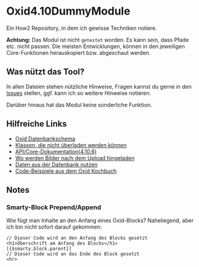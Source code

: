 # Oxid4.10DummyModule

Ein How2 Repository, in dem ich gewisse Techniken notiere. 

**Achtung:** Das Modul ist nicht `getestet` worden. Es kann sein, dass Pfade etc. nicht passen. Die meisten Entwicklungen, können in den jeweiligen Core-Funktionen herauskopiert bzw. abgeschaut werden.

## Was nützt das Tool?

In allen Dateien stehen nützliche Hinweise, Fragen kannst du gerne in den [Issues](https://github.com/Sioweb/Oxid4.10DummyModule/issues) stellen, ggf. kann ich so weitere Hinweise notieren.

Darüber hinaus hat das Modul keine sonderliche Funktion. 

## Hilfreiche Links

- [Oxid Datenbankschema](https://github.com/OXID-eSales/oxideshop_ce/blob/master/source/Setup/Sql/database_schema.sql)
- [Klassen, die nicht überladen werden können](https://oxidforge.org/en/list-of-not-overloadable-classes.html)
- [API/Core-Dokumentation(4.10.6)](https://docs.oxid-esales.com/sourcecodedocumentation/4.10.6/)
- [Wo werden Bilder nach dem Upload hingeladen](https://docs.oxid-esales.com/sourcecodedocumentation/4.10.6/oxutilsfile_8php_source.html#l00006)
- [Daten aus der Datenbank nutzen](https://oxidforge.org/de/datenbankdesign-kennen-lernen.html)
- [Code-Beispiele aus dem Oxid Kochbuch](https://github.com/OXIDCookbook/Cookbook_GER1)

## Notes

### Smarty-Block Prepend/Append

Wie fügt man Inhalte an den Anfang eines Oxid-Blocks? Naheliegend, aber ich bin nicht sofort darauf gekommen:

    // Dieser Code wird an den Anfang des Blocks gesetzt
    <h1>Überschrift am Anfang des Blocks</h1>
    [{$smarty.block.parent}]
    // Dieser Code wird an das Ende des Block gesetzt
    <hr>
